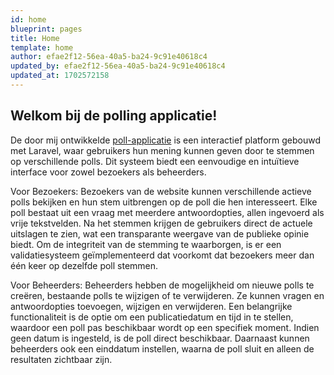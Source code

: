 ```yaml
---
id: home
blueprint: pages
title: Home
template: home
author: efae2f12-56ea-40a5-ba24-9c91e40618c4
updated_by: efae2f12-56ea-40a5-ba24-9c91e40618c4
updated_at: 1702572158
---
```

## Welkom bij de polling applicatie!

De door mij ontwikkelde [poll-applicatie](/poll) is een interactief platform gebouwd met Laravel, waar gebruikers hun mening kunnen geven door te stemmen op verschillende polls. Dit systeem biedt een eenvoudige en intuïtieve interface voor zowel bezoekers als beheerders.

Voor Bezoekers:
Bezoekers van de website kunnen verschillende actieve polls bekijken en hun stem uitbrengen op de poll die hen interesseert. Elke poll bestaat uit een vraag met meerdere antwoordopties, allen ingevoerd als vrije tekstvelden. Na het stemmen krijgen de gebruikers direct de actuele uitslagen te zien, wat een transparante weergave van de publieke opinie biedt. Om de integriteit van de stemming te waarborgen, is er een validatiesysteem geïmplementeerd dat voorkomt dat bezoekers meer dan één keer op dezelfde poll stemmen.

Voor Beheerders:
Beheerders hebben de mogelijkheid om nieuwe polls te creëren, bestaande polls te wijzigen of te verwijderen. Ze kunnen vragen en antwoordopties toevoegen, wijzigen en verwijderen. Een belangrijke functionaliteit is de optie om een publicatiedatum en tijd in te stellen, waardoor een poll pas beschikbaar wordt op een specifiek moment. Indien geen datum is ingesteld, is de poll direct beschikbaar. Daarnaast kunnen beheerders ook een einddatum instellen, waarna de poll sluit en alleen de resultaten zichtbaar zijn.